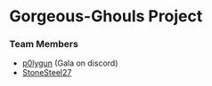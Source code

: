 # Gorgeous-Ghouls Project

### Team Members

- [p0lygun](https://github.com/p0lygun) (Gala on discord)
- [StoneSteel27](https://github.com/stonesteel27) 
